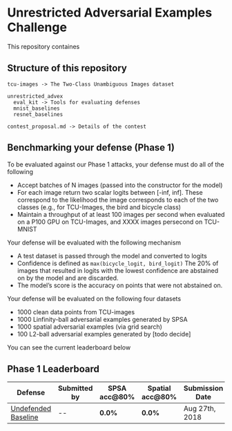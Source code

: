 # Unrestricted Adversarial Examples Challenge

This repository containes


## Structure of this repository

```
tcu-images -> The Two-Class Unambiguous Images dataset

unrestricted_advex
  eval_kit -> Tools for evaluating defenses 
  mnist_baselines
  resnet_baselines
  
contest_proposal.md -> Details of the contest  
```


## Benchmarking your defense (Phase 1)

To be evaluated against our Phase 1 attacks, your defense must do all of the following

- Accept batches of N images (passed into the constructor for the model)
- For each image return two scalar logits between [-inf, inf]. These correspond to the likelihood the image corresponds to each of the two classes (e.g., for TCU-Images, the bird and bicycle class)
- Maintain a throughput of at least 100 images per second when evaluated on a P100 GPU on TCU-Images, and XXXX images persecond on TCU-MNIST

Your defense will be evaluated with the following mechanism
- A test dataset is passed through the model and converted to logits
- Confidence is defined as `max(bicycle_logit, bird_logit)` The 20% of images that resulted in logits with the lowest confidence are abstained on by the model and are discarded.
- The model’s score is the accuracy on points that were not abstained on.

Your defense will be evaluated on the following four datasets
- 1000 clean data points from TCU-images
- 1000 Linfinity-ball adversarial examples generated by SPSA
- 1000 spatial adversarial examples (via grid search)
- 100 L2-ball adversarial examples generated by [todo decide]

You can see the current leaderboard below

## Phase 1 Leaderboard

| Defense               | Submitted by  | SPSA acc@80% | Spatial acc@80% | Submission Date |
| --------------------- | ------------- | ------------ |--------------- | --------------- |
| [Undefended Baseline](https://github.com/google/unrestricted-adversarial-examples/tree/master/unrestricted_advex/pytorch_resnet_baseline)   |  --           |    **0.0%**    |     **0.0%**     |  Aug 27th, 2018 |
